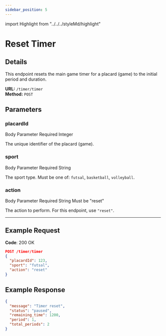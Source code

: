 ```yaml
---
sidebar_position: 5
---
```

import Highlight from "../../../styleMd/highlight"

# Reset Timer

## Details

This endpoint resets the main game timer for a placard (game) to the initial period and duration.

**URL:** `/timer/timer`  
**Method:** `POST`  

## Parameters

### placardId
<Highlight level="info">Body Parameter</Highlight>
<Highlight level="danger">Required</Highlight>
<Highlight level="note">Integer</Highlight>

The unique identifier of the placard (game).

### sport
<Highlight level="info">Body Parameter</Highlight>
<Highlight level="danger">Required</Highlight>
<Highlight level="note">String</Highlight>

The sport type. Must be one of: `futsal`, `basketball`, `volleyball`.

### action
<Highlight level="info">Body Parameter</Highlight>
<Highlight level="danger">Required</Highlight>
<Highlight level="note">String</Highlight>
<Highlight level="caution" inline>Must be "reset"</Highlight>

The action to perform. For this endpoint, use `"reset"`.

---

## Example Request

**Code**: <Highlight level="success" inline>200 OK</Highlight>

```json
POST /timer/timer
{
  "placardId": 123,
  "sport": "futsal",
  "action": "reset"
}
```

## Example Response

```json
{
  "message": "Timer reset",
  "status": "paused",
  "remaining_time": 1200,
  "period": 1,
  "total_periods": 2
}
```